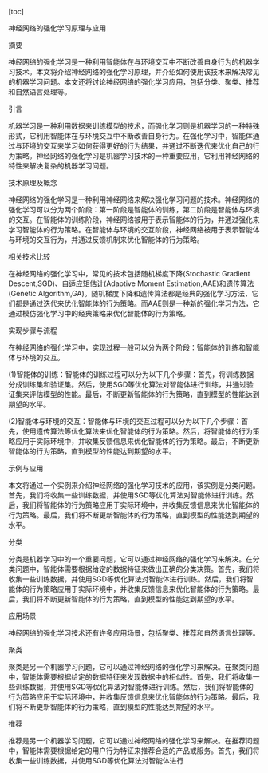 
[toc]                    
                
                
神经网络的强化学习原理与应用

摘要

神经网络的强化学习是一种利用智能体在与环境交互中不断改善自身行为的机器学习技术。本文将介绍神经网络的强化学习原理，并介绍如何使用该技术来解决常见的机器学习问题。本文还将讨论神经网络的强化学习应用，包括分类、聚类、推荐和自然语言处理等。

引言

机器学习是一种利用数据来训练模型的技术，而强化学习则是机器学习的一种特殊形式，它利用智能体在与环境交互中不断改善自身行为。在强化学习中，智能体通过与环境的交互来学习如何获得更好的行为结果，并通过不断迭代来优化自己的行为策略。神经网络的强化学习是机器学习技术的一种重要应用，它利用神经网络的特性来解决复杂的机器学习问题。

技术原理及概念

神经网络的强化学习是一种利用神经网络来解决强化学习问题的技术。神经网络的强化学习可以分为两个阶段：第一阶段是智能体的训练，第二阶段是智能体与环境的交互。在智能体的训练阶段，神经网络被用于表示智能体的行为，并通过强化来学习智能体的行为策略。在智能体与环境的交互阶段，神经网络被用于表示智能体与环境的交互行为，并通过反馈机制来优化智能体的行为策略。

相关技术比较

在神经网络的强化学习中，常见的技术包括随机梯度下降(Stochastic Gradient Descent,SGD)、自适应矩估计(Adaptive Moment Estimation,AAE)和遗传算法(Genetic Algorithm,GA)。随机梯度下降和遗传算法都是经典的强化学习方法，它们都是通过迭代来优化智能体的行为策略。而AAE则是一种新的强化学习方法，它通过模仿强化学习中的经典策略来优化智能体的行为策略。

实现步骤与流程

在神经网络的强化学习中，实现过程一般可以分为两个阶段：智能体的训练和智能体与环境的交互。

(1)智能体的训练：智能体的训练过程可以分为以下几个步骤：首先，将训练数据分成训练集和验证集。然后，使用SGD等优化算法对智能体进行训练，并通过验证集来评估模型的性能。最后，不断更新智能体的行为策略，直到模型的性能达到期望的水平。

(2)智能体与环境的交互：智能体与环境的交互过程可以分为以下几个步骤：首先，使用遗传算法等优化算法来优化智能体的行为策略。然后，将智能体的行为策略应用于实际环境中，并收集反馈信息来优化智能体的行为策略。最后，不断更新智能体的行为策略，直到模型的性能达到期望的水平。

示例与应用

本文将通过一个实例来介绍神经网络的强化学习技术的应用，该实例是分类问题。首先，我们将收集一些训练数据，并使用SGD等优化算法对智能体进行训练。然后，我们将智能体的行为策略应用于实际环境中，并收集反馈信息来优化智能体的行为策略。最后，我们将不断更新智能体的行为策略，直到模型的性能达到期望的水平。

分类

分类是机器学习中的一个重要问题，它可以通过神经网络的强化学习来解决。在分类问题中，智能体需要根据给定的数据特征来做出正确的分类决策。首先，我们将收集一些训练数据，并使用SGD等优化算法对智能体进行训练。然后，我们将智能体的行为策略应用于实际环境中，并收集反馈信息来优化智能体的行为策略。最后，我们将不断更新智能体的行为策略，直到模型的性能达到期望的水平。

应用场景

神经网络的强化学习技术还有许多应用场景，包括聚类、推荐和自然语言处理等。

聚类

聚类是另一个机器学习问题，它可以通过神经网络的强化学习来解决。在聚类问题中，智能体需要根据给定的数据特征来发现数据中的相似性。首先，我们将收集一些训练数据，并使用SGD等优化算法对智能体进行训练。然后，我们将智能体的行为策略应用于实际环境中，并收集反馈信息来优化智能体的行为策略。最后，我们将不断更新智能体的行为策略，直到模型的性能达到期望的水平。

推荐

推荐是另一个机器学习问题，它可以通过神经网络的强化学习来解决。在推荐问题中，智能体需要根据给定的用户行为特征来推荐合适的产品或服务。首先，我们将收集一些训练数据，并使用SGD等优化算法对智能体进行

